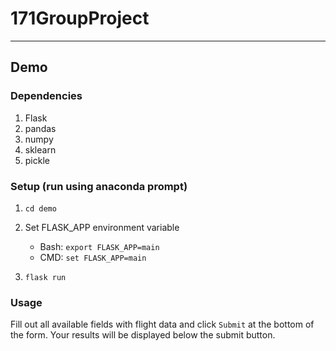# 171GroupProject

---

## Demo

### Dependencies
1. Flask
2. pandas
3. numpy
4. sklearn
5. pickle

### Setup (run using anaconda prompt)

1. `cd demo`

2. Set FLASK_APP environment variable
    * Bash: `export FLASK_APP=main`
    * CMD: `set FLASK_APP=main`

3. `flask run`

### Usage
Fill out all available fields with flight data and click `Submit` at the bottom of the form. Your results will be displayed below the submit button.